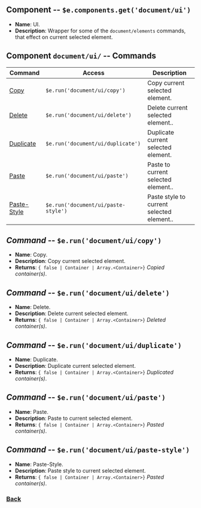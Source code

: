 
## Component -- `$e.components.get('document/ui')`

*  **Name**: UI.
*  **Description**: Wrapper for some of the `document/elements` commands, that effect on current selected element.

## Component `document/ui/` -- Commands
| Command                                                                | Access                                             | Description         
|------------------------------------------------------------------------|----------------------------------------------------|-----------------------------------------
| [Copy](#command----erundocumentuicopy)                                 | `$e.run('document/ui/copy')`                       | Copy current selected element.
| [Delete](#command----erundocumentuidelete)                             | `$e.run('document/ui/delete')`                     | Delete current selected element..
| [Duplicate](#command----erundocumentuiduplicate)                       | `$e.run('document/ui/duplicate')`                  | Duplicate current selected element.
| [Paste](#command----erundocumentuipaste)                               | `$e.run('document/ui/paste')`                      | Paste to current selected element..
| [Paste-Style](#command----erundocumentuipaste-style)                   | `$e.run('document/ui/paste-style')`                | Paste style to current selected element..

## _Command_ -- `$e.run('document/ui/copy')`
*  **Name**: Copy.
*  **Description**: Copy current selected element.
*  **Returns**: `{ false | Container | Array.<Container>}` *Copied container(s)*.

## _Command_ -- `$e.run('document/ui/delete')`
*  **Name**: Delete.
*  **Description**: Delete current selected element.
*  **Returns**: `{ false | Container | Array.<Container>}` *Deleted container(s)*.

## _Command_ -- `$e.run('document/ui/duplicate')`
*  **Name**: Duplicate.
*  **Description**: Duplicate current selected element.
*  **Returns**: `{ false | Container | Array.<Container>}` *Duplicated container(s)*.

## _Command_ -- `$e.run('document/ui/paste')`
*  **Name**: Paste.
*  **Description**: Paste to current selected element.
*  **Returns**: `{ false | Container | Array.<Container>}` *Pasted container(s)*.

## _Command_ -- `$e.run('document/ui/paste-style')`
*  **Name**: Paste-Style.
*  **Description**: Paste style to current selected element.
*  **Returns**: `{ false | Container | Array.<Container>}` *Pasted container(s)*.

### [Back](../readme.md) 
